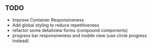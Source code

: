 ## TODO

* Improve Container Responsiveness
* Add global styling to reduce repetitiveness
* refactor some detailview forms (compound components)
* progress bar responsiveness and mobile view (use circle progress instead)